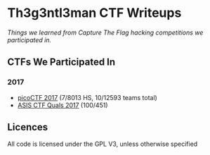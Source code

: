 # Th3g3ntl3man CTF Writeups

*Things we learned from Capture The Flag hacking competitions we participated in.*

## CTFs We Participated In

### 2017

* [picoCTF 2017](https://2017.picoctf.com/about) (7/8013 HS, 10/12593 teams total)
* [ASIS CTF Quals 2017](https://asis-ctf.ir/home/) (100/451)

## Licences

All code is licensed under the GPL V3, unless otherwise specified
